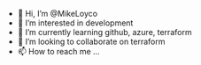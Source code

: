 - 👋 Hi, I’m @MikeLoyco
- 👀 I’m interested in development
- 🌱 I’m currently learning github, azure, terraform
- 💞️ I’m looking to collaborate on terraform
- 📫 How to reach me ...

<!---
MikeLoyco/MikeLoyco is a ✨ special ✨ repository because its `README.md` (this file) appears on your GitHub profile.
You can click the Preview link to take a look at your changes.
--->
